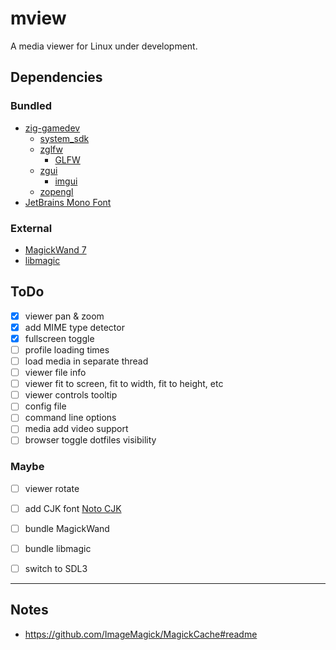 # mview
A media viewer for Linux under development.

## Dependencies
### Bundled
- [zig-gamedev](https://github.com/zig-gamedev)
    - [system_sdk](https://github.com/zig-gamedev/system_sdk)
    - [zglfw](https://github.com/zig-gamedev/zglfw)
        - [GLFW](https://github.com/glfw/glfw)
    - [zgui](https://github.com/zig-gamedev/zgui)
        - [imgui](https://github.com/ocornut/imgui)
    - [zopengl](https://github.com/zig-gamedev/zopengl)
- [JetBrains Mono Font](https://www.jetbrains.com/lp/mono/)
### External
- [MagickWand 7](https://imagemagick.org/script/magick-wand.php)
- [libmagic](https://github.com/file/file)

## ToDo
- [X] viewer pan & zoom
- [X] add MIME type detector 
- [X] fullscreen toggle
- [ ] profile loading times
- [ ] load media in separate thread
- [ ] viewer file info
- [ ] viewer fit to screen, fit to width, fit to height, etc
- [ ] viewer controls tooltip
- [ ] config file
- [ ] command line options
- [ ] media add video support
- [ ] browser toggle dotfiles visibility

### Maybe
- [ ] viewer rotate
- [ ] add CJK font [Noto CJK](https://github.com/notofonts/noto-cjk)
- [ ] bundle MagickWand
- [ ] bundle libmagic
- [ ] switch to SDL3



---

## Notes
- https://github.com/ImageMagick/MagickCache#readme